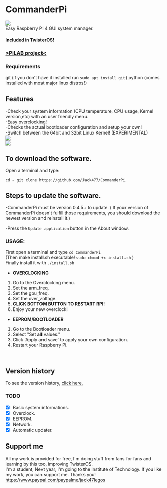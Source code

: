 # CommanderPi
<img src="https://i.imgur.com/qKibLTt.png"></img></br>
Easy Raspberry Pi 4 GUI system manager.</br>
#### Included in TwisterOS!</br>
### <a href="https://raspbian-x.com/">>PiLAB project<</a>
### Requirements
git (if you don't have it installed run `sudo apt install git`)
python (comes installed with most major linux distros!)
## Features
-Check your system information (CPU temperature, CPU usage, Kernel version,etc) with an user friendly menu.</br>
-Easy overclocking! </br>
-Checks the actual bootloader configuration and setup your own!</br>
-Switch between the 64bit and 32bit Linux Kernel! (EXPERIMENTAL)</br>
<img src="https://i.imgur.com/fSOGsL4.png"></img></br>
<img src="https://i.imgur.com/jCULp4U.png"></img></br>
## To download the software.
Open a terminal and type:

`
cd ~
git clone https://github.com/Jack477/CommanderPi
`
##  Steps to update the software.
-CommanderPi must be version 0.4.5+ to update. ( If your version of CommanderPi doesn't fulfill those requirements, you should 
download the newest version and reinstall it.)</br>

-Press the `Update application` button in the About window.
### USAGE: </br>
First open a terminal and type `cd CommanderPi`</br>
(Then make install.sh executable! `sudo chmod +x install.sh` )</br>
Finally install it with `./install.sh`</br>
* **OVERCLOCKING**
1. Go to the Overclocking menu.
1. Set the arm_freq.
1. Set the gpu_freq.
1. Set the over_voltage.
1. **CLICK BOTTOM BUTTON TO RESTART RPI!**
1. Enjoy your new overclock!
* **EEPROM/BOOTLOADER**
1. Go to the Bootloader menu.
1. Select "Set <b>all</b> values."
1. Click 'Apply and save' to apply your own configuration.
1. Restart your Raspberry Pi.
</br>

## Version history </br>
To see the version history, <a href="https://github.com/Jack477/CommanderPi/blob/master/CHANGELOG.md">click here.</a>
</br>

### TODO
- [x] Basic system informations.
- [x] Overclock.
- [x] EEPROM.
- [x] Network.
- [x] Automatic updater.

## Support me
All my work is provided for free, I'm doing stuff from fans for fans and learning by this too, improving TwisterOS.</br>
I'm a student, Next year, I'm going to the Institute of Technology. If you like my work, you can support me. Thanks you!
https://www.paypal.com/paypalme/jack47legos

